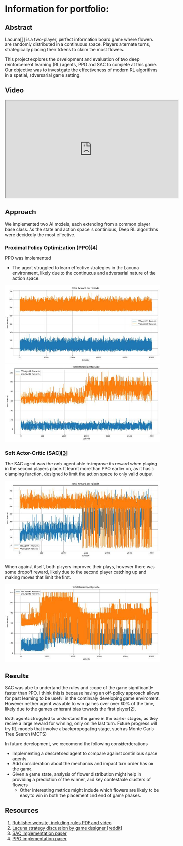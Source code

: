 # Information for portfolio:
<!-- TODO: flowchart for portfolio -->

## Abstract
Lacuna[\[1\]](https://www.cmyk.games/products/lacuna) is a two-player,
perfect information board game where flowers are randomly distributed in a continuous space.
Players alternate turns, strategically placing their tokens to claim the most flowers.

This project explores the development and evaluation of two deep reinforcement learning (RL) agents, PPO and SAC to compete at this game. Our objective was to investigate the effectiveness of modern RL algorithms in a spatial, adversarial game setting.



## Video
<iframe width="560" height="315"
src="https://www.youtube.com/watch?v=0Wa6__TQJ3M frameborder="0" allowfullscreen>
</iframe>

## Approach
We implemented two AI models, each extending from a common player base class.
As the state and action space is continious,
Deep RL algorithms were decidedly the most effective.

### Proximal Policy Optimization (PPO)[\[4\]](https://arxiv.org/abs/1707.06347)
<!-- TODO add bits here -->
PPO was implemented
- The agent struggled to learn effective strategies in the Lacuna environment, likely due to the continuous and adversarial nature of the action space.


![PPO vs PPO plot](/images/ppo_ppo.jpg)
![SAC vs PPO plot](/images/sac_ppo.jpg)


### Soft Actor-Critic (SAC)[\[3\]](https://arxiv.org/abs/1812.05905)
The SAC agent was the only agent able to improve its reward when
playing in the second players place.
It learnt more than PPO earlier on, as it has a clamping function,
designed to limit the action space to only valid output.

![PPO vs SAC plot](/images/ppo_sac.jpg)

When against itself, both players improved their plays,
however there was some dropoff reward, likely due to the second player catching up
and making moves that limit the first.

![SAC vs SAC plot](/images/sac_sac.jpg)

## Results

SAC was able to undertand the rules and scope of the game significantly faster than PPO.
I think this is because having an off-policy approach allows for past learning
to be useful in the continualy developing game enviroment.
However neither agent was able to win games over over 60% of the time,
likely due to the games enherant bias towards the
first player[\[2\]](https://www.reddit.com/r/boardgames/comments/187cqiu/lacuna/).

Both agents struggled to understand the game in the earlier stages,
as they recive a large reward for winning, only on the last turn.
Future progress will try RL models that involve a backpropogating stage,
such as Monte Carlo Tree Search (MCTS)


In future development, we reccomend the following considerderations
- Implementing a descretised agent to compare against continious space agents.
- Add consideration about the mechanics and impact turn order has on the game.
- Given a game state, analysis of flower distribution might help in providing
a prediction of the winner, and key contestable clusters of flowers
    - Other interesting metrics might include which flowers are likely
    to be easy to win in both the placement and end of game phases.



## Resources
1. [Rublisher website, including rules PDF and video](https://www.cmyk.games/products/lacuna)
2. [Lacuna strategy discussion by game designer \[reddit\]](https://www.reddit.com/r/boardgames/comments/187cqiu/lacuna/)
3. [SAC implementation paper](https://arxiv.org/abs/1812.05905)
4. [PPO implementation paper](https://arxiv.org/abs/1707.06347)

